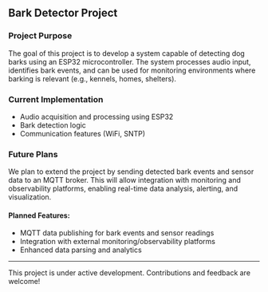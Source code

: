## Bark Detector Project

### Project Purpose
The goal of this project is to develop a system capable of detecting dog barks using an ESP32 microcontroller. The system processes audio input, identifies bark events, and can be used for monitoring environments where barking is relevant (e.g., kennels, homes, shelters).

### Current Implementation
- Audio acquisition and processing using ESP32
- Bark detection logic
- Communication features (WiFi, SNTP)

### Future Plans
We plan to extend the project by sending detected bark events and sensor data to an MQTT broker. This will allow integration with monitoring and observability platforms, enabling real-time data analysis, alerting, and visualization.

#### Planned Features:
- MQTT data publishing for bark events and sensor readings
- Integration with external monitoring/observability platforms
- Enhanced data parsing and analytics

---
This project is under active development. Contributions and feedback are welcome!
